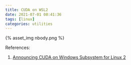 ```yaml
---
title: CUDA on WSL2
date: 2021-07-01 08:41:36
tags: [linux]
categories: utilities
---
```


{% asset_img nbody.png %}

References:
1. [Announcing CUDA on Windows Subsystem for Linux 2](https://developer.nvidia.com/blog/announcing-cuda-on-windows-subsystem-for-linux-2/)
